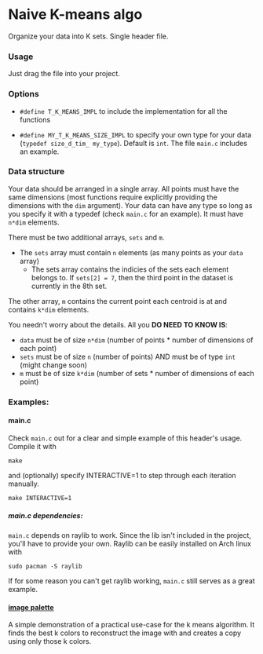# Naive K-means algo
Organize your data into K sets. Single header file.

### Usage
Just drag the file into your project. 

### Options
 - `#define T_K_MEANS_IMPL` to include the implementation for all the functions

 - `#define MY_T_K_MEANS_SIZE_IMPL` to specify your own type for your data (`typedef size_d_tim_ my_type`). 
 Default is `int`. The file `main.c` includes an example.


### Data structure
Your data should be arranged in a single array. All points must have the same dimensions
(most functions require explicitly providing the dimensions with the `dim` argument).
Your data can have any type so long as you specify it with a typedef (check `main.c` for an example).
It must have `n*dim` elements.

There must be two additional arrays, `sets` and `m`.
- The `sets` array must contain `n` elements (as many points as your `data` array)
    - The sets array contains the indicies of the sets each element belongs to.
      If `sets[2] = 7`, then the third point in the dataset is currently in the 8th set.

The other array, `m` contains the current point each centroid is at and contains `k*dim` elements.

You needn't worry about the details.
All you **DO NEED TO KNOW IS**:
 - `data` must be of size `n*dim` (number of points * number of dimensions of each point)
 - `sets` must be of size `n` (number of points) AND must be of type `int` (might change soon)
 - `m` must be of size `k*dim` (number of sets * number of dimensions of each point)

### Examples:

#### main.c

Check `main.c` out for a clear and simple example of this header's usage.
Compile it with 
```
make
```
and (optionally) specify INTERACTIVE=1 to step through each iteration manually.
```
make INTERACTIVE=1
```

##### main.c dependencies:
`main.c` depends on raylib to work. Since the lib isn't included in the project, you'll have to provide your own.
Raylib can be easily installed on Arch linux with 
```
sudo pacman -S raylib
```

If for some reason you can't get raylib working, `main.c` still serves as a great example.

#### [image palette](https://github.com/Timsousa1/image_palette)
A simple demonstration of a practical use-case for the k means algorithm.
It finds the best k colors to reconstruct the image with and creates a copy using only those k colors.
